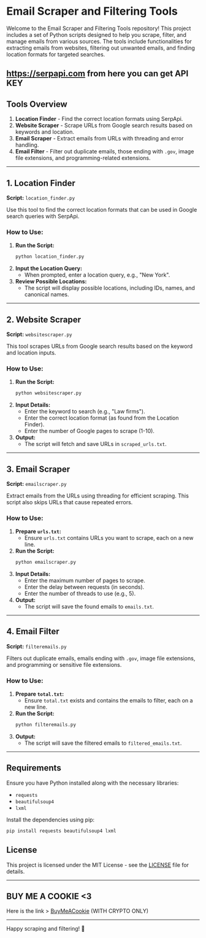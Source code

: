 
# Email Scraper and Filtering Tools

Welcome to the Email Scraper and Filtering Tools repository! This project includes a set of Python scripts designed to help you scrape, filter, and manage emails from various sources. The tools include functionalities for extracting emails from websites, filtering out unwanted emails, and finding location formats for targeted searches.
## https://serpapi.com from here you can get API KEY

## Tools Overview

1. **Location Finder** - Find the correct location formats using SerpApi.
2. **Website Scraper** - Scrape URLs from Google search results based on keywords and location.
3. **Email Scraper** - Extract emails from URLs with threading and error handling.
4. **Email Filter** - Filter out duplicate emails, those ending with `.gov`, image file extensions, and programming-related extensions.

---

## 1. Location Finder

**Script:** `location_finder.py`

Use this tool to find the correct location formats that can be used in Google search queries with SerpApi.

### How to Use:

1. **Run the Script:**
   ```bash
   python location_finder.py
   ```
2. **Input the Location Query:**
   - When prompted, enter a location query, e.g., "New York".
3. **Review Possible Locations:**
   - The script will display possible locations, including IDs, names, and canonical names.

---

## 2. Website Scraper

**Script:** `websitescraper.py`

This tool scrapes URLs from Google search results based on the keyword and location inputs.

### How to Use:

1. **Run the Script:**
   ```bash
   python websitescraper.py
   ```
2. **Input Details:**
   - Enter the keyword to search (e.g., "Law firms").
   - Enter the correct location format (as found from the Location Finder).
   - Enter the number of Google pages to scrape (1-10).
3. **Output:**
   - The script will fetch and save URLs in `scraped_urls.txt`.

---

## 3. Email Scraper

**Script:** `emailscraper.py`

Extract emails from the URLs using threading for efficient scraping. This script also skips URLs that cause repeated errors.

### How to Use:

1. **Prepare `urls.txt`:**
   - Ensure `urls.txt` contains URLs you want to scrape, each on a new line.
2. **Run the Script:**
   ```bash
   python emailscraper.py
   ```
3. **Input Details:**
   - Enter the maximum number of pages to scrape.
   - Enter the delay between requests (in seconds).
   - Enter the number of threads to use (e.g., 5).
4. **Output:**
   - The script will save the found emails to `emails.txt`.

---

## 4. Email Filter

**Script:** `filteremails.py`

Filters out duplicate emails, emails ending with `.gov`, image file extensions, and programming or sensitive file extensions.

### How to Use:

1. **Prepare `total.txt`:**
   - Ensure `total.txt` exists and contains the emails to filter, each on a new line.
2. **Run the Script:**
   ```bash
   python filteremails.py
   ```
3. **Output:**
   - The script will save the filtered emails to `filtered_emails.txt`.

---

## Requirements

Ensure you have Python installed along with the necessary libraries:

- `requests`
- `beautifulsoup4`
- `lxml`

Install the dependencies using pip:

```bash
pip install requests beautifulsoup4 lxml
```

## License

This project is licensed under the MIT License - see the [LICENSE](LICENSE) file for details.

---
## BUY ME A COOKIE <3
Here is the link > [BuyMeACookie](https://web3buymecookie.vercel.app/) (WITH CRYPTO ONLY)

---


Happy scraping and filtering! 🚀
